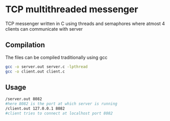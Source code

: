 # TCP multithreaded messenger

TCP messenger written in C using threads and semaphores where atmost 4 clients can communicate with server

## Compilation

The files can be compiled traditionally using gcc
```bash
gcc -o server.out server.c -lpthread
gcc -o client.out client.c
```

## Usage

```bash
/server.out 8082
#here 8082 is the port at which server is running
/client.out 127.0.0.1 8082
#client tries to connect at localhost port 8082
```